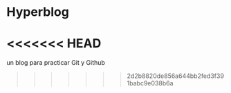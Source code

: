 # Hyperblog
<<<<<<< HEAD
=======
un blog para practicar Git y Github
>>>>>>> 2d2b8820de856a644bb2fed3f391babc9e038b6a
